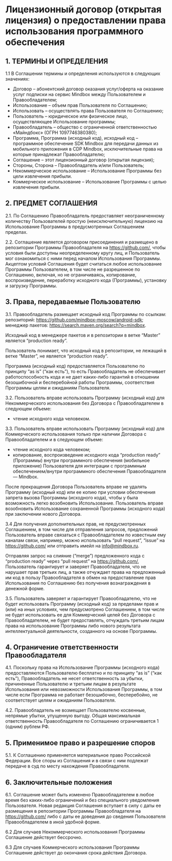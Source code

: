 # Лицензионный договор (открытая лицензия) о предоставлении права использования программного обеспечения
 
## 1. ТЕРМИНЫ И ОПРЕДЕЛЕНИЯ

1.1 В Соглашении термины и определения используются в следующих значениях:

- Договор – абонентский договор оказания услуг/оферта на оказание услуг подписки на сервис Mindbox между Пользователем и Правообладателем;
- Использование – объем прав Пользователя по Соглашению;
- Использовать – осуществлять права Пользователя по Соглашению;
- Пользователь – юридическое или физическое лицо, осуществляющее Использование программы;
- Правообладатель – общество с ограниченной ответственностью «Майндбокс» (ОГРН 1097746380380);
- Программа, Программа (исходный код), исходный код – программное обеспечение SDK Mindbox для передачи данных из мобильного приложения в CDP Mindbox, исключительные права на которые принадлежат Правообладателю; 
- Соглашение – этот лицензионный договор (открытая лицензия);
- Стороны, Сторона  – Правообладатель и/или Пользователь;
- Некоммерческое использование – Использование Программы без цели извлечения прибыли.
- Коммерческое использование – Использование Программы с целью извлечения прибыли.


## 2. ПРЕДМЕТ СОГЛАШЕНИЯ

2.1. По Соглашению Правообладатель предоставляет неограниченному количеству Пользователей простую (неисключительную) лицензию на Использование Программы в предусмотренных Соглашением пределах.


2.2. Соглашение является договором присоединения и размещено в репозитории Программы Правообладателя на https://github.com/, чтобы условия были доступны неопределенному кругу лиц, и Пользователь мог ознакомиться с ними перед началом Использования Программы. Акцептом условий Соглашения будет считаться любое использование Программы Пользователем, в том числе не разрешенное по Соглашению, включая, но не ограничиваясь, копирование, воспроизведение, переработку исходного кода (Программы), установку и загрузку Программы.

 
## 3. Права, передаваемые Пользователю
 
3.1. Правообладатель размещает исходный код Программы по ссылкам:
репозиторий: https://github.com/mindbox-moscow/android-sdk;
менеджер пакетов: https://search.maven.org/search?q=mindbox.

Исходный код в менеджере пакетов и в репозитории в ветке “Master” является “production ready”.

Пользователь понимает, что исходный код в репозитории, не лежащий в ветке “Master”, не является “production ready”. 

Программа (исходный код) предоставляется Пользователю по принципу “as is” (“как есть”), то есть Правообладатель не обеспечивает работоспособность кода и не дает каких-либо гарантий в отношении безошибочной и бесперебойной работы Программы, соответствия Программы целям и ожиданиям Пользователя. 


3.2. Пользователь вправе использовать Программу (исходный код) для Некоммерческого использования без Договора с Правообладателем в следующем объеме: 

- чтение исходного кода человеком.


3.3. Пользователь вправе использовать Программу (исходный код) для Коммерческого использования только при наличии Договора с Правообладателем и в следующем объеме:
- чтение исходного кода человеком;
- копирование, воспроизведение исходного кода “production ready” (Программы) внутри программного обеспечения (мобильное приложение) Пользователя для интеграции с программным обеспечением/внутри программного обеспечения Правообладателя — Mindbox.

После прекращения Договора Пользователь вправе не удалять Программу (исходный код) или ее копию при условии обеспечения запрета вызова Программы (исходного кода), чтобы у  была возможность легко возобновить Использование. Пользователь вправе возобновить Использование сохраненной Программы (исходного кода) при заключении нового Договора.

3.4 Для получения дополнительных прав, не предусмотренных Соглашением, в том числе для отправления запросов, предложений Пользователь вправе связаться с Правообладателем по известным ему каналам связи, например, можно использовать “pull request”, “issue” на https://github.com/ или отправить имейл на info@mindbox.ru.

Отправляя запрос на слияние (“merge”) предложенного кода с “production ready” через “pull request” на https://github.com/, Пользователь гарантирует и заверяет Правообладателя, что не нарушает прав третьих лиц, а также отчуждает права на предложенный им код в пользу Правообладателя в обмен на предоставление прав Использования по Соглашению без получения вознаграждения в денежной форме.

3.5. Пользователь заверяет и гарантирует Правообладателю, что не будет использовать Программу (исходный код) за пределами прав и (или) на иных условиях, чем предусмотрено Соглашением, в том числе не будет использовать ее для Коммерческий целей без Договора с Правообладателем, не будет предоставлять, отчуждать третьим лицам права на использование Программы либо нового результата интеллектуальной деятельности, созданного на основе Программы.

 
## 4. Ограничение ответственности Правообладателя

4.1. Поскольку права на Использование Программы (исходного кода) предоставляются Пользователю бесплатно и по принципу “as is” (“как есть”), Правообладатель не несет ответственность за убытки, причиненные Пользователю и третьим лицам в результате Использования или невозможности Использования Программы, в том числе если Программа не работает безошибочно, бесперебойно, не соответствует целям и ожиданиям Пользователя.


4.2. Правообладатель не возмещает Пользователю косвенные, непрямые убытки, упущенную выгоду. Общая максимальная ответственность Правообладателя по Соглашению ограничивается 1 (одним) рублем РФ.

## 5. Применимое право и разрешение споров 

5.1. К Соглашению применяется материальное право Российской Федерации. Все споры из Соглашения и в связи с ним подлежат передаче в суд по месту нахождения Правообладателя.
 
## 6. Заключительные положения 

6.1. Соглашение может быть изменено Правообладателем в любое время без каких-либо ограничений и без специального уведомления Пользователя. Новая редакция Соглашения вступает в силу с даты ее размещения в репозитории Программы Правообладателя на https://github.com/ либо с даты ее доведения до сведения Пользователя Правообладателем в иной удобной форме.

6.2 Для случаев Некоммерческого использования Программы Соглашение действует бессрочно.

6.3 Для случаев Коммерческого использования Программы Соглашение действует до окончания срока действия Договора.

